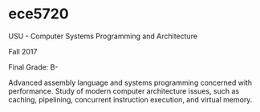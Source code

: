 # ece5720
USU - Computer Systems Programming and Architecture

Fall 2017

Final Grade: B-

Advanced assembly language and systems programming concerned with performance. Study of modern computer architecture issues, such as caching, pipelining, concurrent instruction execution, and virtual memory.
